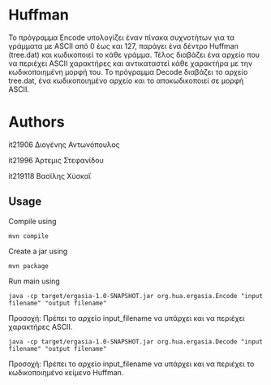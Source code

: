 
# Huffman 

Το πρόγραμμα Encode υπολογίζει έναν πίνακα συχνοτήτων για τα γράμματα με ASCII από 0 έως και 127,
παράγει ένα δέντρο Huffman (tree.dat) και κωδικοποιεί το κάθε γράμμα. Τέλος διαβάζει ένα αρχείο 
που να περιέχει ASCII χαρακτήρες και αντικαταστεί κάθε χαρακτήρα με την κωδικοποιημένη μορφή του.
Το πρόγραμμα Decode διαβάζει το αρχείο tree.dat, ένα κωδικοποιημένο αρχείο και το αποκωδικοποιεί
σε μορφή ASCII.


# Authors

it21906 Διογένης Αντωνόπουλος

it21996 Άρτεμις Στεφανίδου

it219118 Βασίλης Χύσκαϊ

## Usage

Compile using 

```
mvn compile
```

Create a jar using 

```
mvn package
```

Run main using 

```
java -cp target/ergasia-1.0-SNAPSHOT.jar org.hua.ergasia.Encode "input filename" "output filename"
```
Προσοχή: Πρέπει το αρχείο input_filename να υπάρχει και να περιέχει χαρακτήρες ASCII.

```
java -cp target/ergasia-1.0-SNAPSHOT.jar org.hua.ergasia.Decode "input filename" "output filename"
```
Προσοχή: Πρέπει το αρχείο input_filename να υπάρχει και να περιέχει το κωδικοποιημένο κείμενο Huffman.
